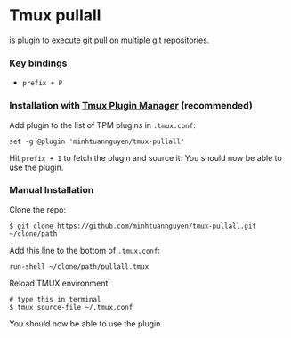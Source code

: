 # Tmux pullall

is plugin to execute git pull on multiple git repositories.
### Key bindings

- `prefix + P` 


### Installation with [Tmux Plugin Manager](https://github.com/tmux-plugins/tpm) (recommended)

Add plugin to the list of TPM plugins in `.tmux.conf`:

    set -g @plugin 'minhtuannguyen/tmux-pullall'

Hit `prefix + I` to fetch the plugin and source it. You should now be able to
use the plugin.

### Manual Installation

Clone the repo:

    $ git clone https://github.com/minhtuannguyen/tmux-pullall.git ~/clone/path

Add this line to the bottom of `.tmux.conf`:

    run-shell ~/clone/path/pullall.tmux

Reload TMUX environment:

    # type this in terminal
    $ tmux source-file ~/.tmux.conf

You should now be able to use the plugin.
